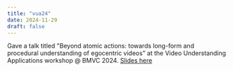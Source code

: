 ```yaml
---
title: "vua24"
date: 2024-11-29
draft: false
---
```

Gave a talk titled "Beyond atomic actions: towards long-form and procedural understanding of egocentric videos" at the Video Understanding Applications workshop @ BMVC 2024. <a href="http://www.antoninofurnari.it/downloads/talks/vua2024_bmvc.pdf" target="_blank">Slides here</a>